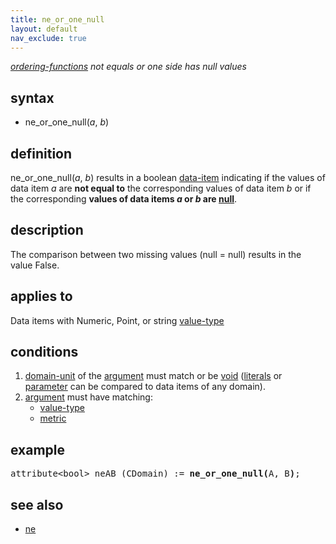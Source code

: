 ```yaml
---
title: ne_or_one_null
layout: default
nav_exclude: true
---
```

*[ordering-functions](ordering-functions) not equals or one side has null values*

## syntax

- ne_or_one_null(*a*, *b*)

## definition

ne_or_one_null(*a*, *b*) results in a boolean [data-item](data-item) indicating if the values of data item *a* are **not equal to** the corresponding values of data item *b* or if the corresponding **values of data items *a* or *b* are [null](null)**.

## description

The comparison between two missing values (null = null) results in the value False.

## applies to

Data items with Numeric, Point, or string [value-type](value-type)

## conditions

1. [domain-unit](domain-unit) of the [argument](argument) must match or be [void](void) ([literals](https://en.wikipedia.org/wiki/Literal_(computer_programming)) or [parameter](parameter) can be compared to data items of any domain).
2.  [argument](argument) must have matching:
    -   [value-type](value-type)
    -   [metric](metric)

## example

<pre>
attribute&lt;bool&gt; neAB (CDomain) := <B>ne_or_one_null(</B>A, B<B>)</B>;
</pre>

## see also

-   [ne](ne)